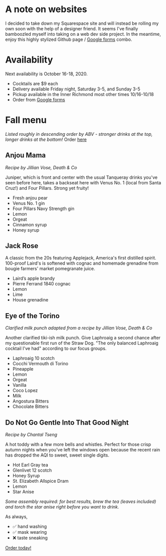# A note on websites
I decided to take down my Squarespace site and will instead be rolling my own soon with the help of a designer friend. It seems I've finally bamboozled myself into taking on a web dev side project. In the meantime, enjoy this highly stylized Github page / [Google forms](https://forms.gle/W6Tw2aot7FayZPTv6) combo.

# Availability
Next availability is October 16-18, 2020.
* Cocktails are $9 each
* Delivery available Friday night, Saturday 3-5, and Sunday 3-5
* Pickup available in the Inner Richmond most other times 10/16-10/18
* Order from [Google forms](https://forms.gle/W6Tw2aot7FayZPTv6)

# Fall menu
_Listed roughly in descending order by ABV - stronger drinks at the top, longer drinks at the bottom!_
Order [here](https://forms.gle/W6Tw2aot7FayZPTv6)

## Anjou Mama
_Recipe by Jillian Vose, Death & Co_

Juniper, which is front and center with the usual Tanqueray drinks you've seen before here, takes a backseat here with Venus No. 1 (local from Santa Cruz!) and Four Pillars. Strong yet fruity!

* Fresh anjou pear
* Venus No. 1 gin
* Four Pillars Navy Strength gin
* Lemon
* Orgeat
* Cinnamon syrup
* Honey syrup

## Jack Rose
A classic from the 20s featuring Applejack, America's first distilled spirit. 100-proof Laird's is softened with cognac and homemade grenadine from bougie farmers' market pomegranate juice.

* Laird’s apple brandy
* Pierre Ferrand 1840 cognac
* Lemon
* Lime
* House grenadine

## Eye of the Torino
_Clarified milk punch adapted from a recipe by Jillian Vose, Death & Co_

Another clarified tiki-ish milk punch. Give Laphroaig a second chance after my questionable first run of the Straw Dog. "The only balanced Laphroaig cocktail I've had" according to our focus groups.

* Laphroaig 10 scotch
* Cocchi Vermouth di Torino
* Pineapple
* Lemon
* Orgeat
* Vanilla
* Coco Lopez
* Milk
* Angostura Bitters
* Chocolate Bitters

## Do Not Go Gentle Into That Good Night
_Recipe by Chantal Tseng_

A hot toddy with a few more bells and whistles. Perfect for those crisp autumn nights when you've left the windows open because the recent rain has dropped the AQI to sweet, sweet single digits.

* Hot Earl Gray tea
* Glenlivet 12 scotch
* Honey Syrup
* St. Elizabeth Allspice Dram
* Lemon
* Star Anise

_Some assembly required: for best results, brew the tea (leaves included) and torch the star anise right before you want to drink._

As always,

* ✅ hand washing
* ✅ mask wearing
* ❌ taste sneaking

[Order today!](https://forms.gle/W6Tw2aot7FayZPTv6)


